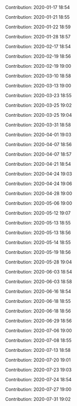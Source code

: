 Contribution: 2020-01-17 18:54

Contribution: 2020-01-21 18:55

Contribution: 2020-01-22 18:59

Contribution: 2020-01-28 18:57

Contribution: 2020-02-17 18:54

Contribution: 2020-02-19 18:56

Contribution: 2020-02-19 19:00

Contribution: 2020-03-10 18:58

Contribution: 2020-03-13 19:00

Contribution: 2020-03-23 18:55

Contribution: 2020-03-25 19:02

Contribution: 2020-03-25 19:04

Contribution: 2020-03-31 18:58

Contribution: 2020-04-01 19:03

Contribution: 2020-04-07 18:56

Contribution: 2020-04-07 18:57

Contribution: 2020-04-21 18:54

Contribution: 2020-04-24 19:03

Contribution: 2020-04-24 19:06

Contribution: 2020-04-28 19:00

Contribution: 2020-05-06 19:00

Contribution: 2020-05-12 19:07

Contribution: 2020-05-13 18:55

Contribution: 2020-05-13 18:56

Contribution: 2020-05-14 18:55

Contribution: 2020-05-19 18:56

Contribution: 2020-05-28 19:04

Contribution: 2020-06-03 18:54

Contribution: 2020-06-03 18:58

Contribution: 2020-06-16 18:54

Contribution: 2020-06-18 18:55

Contribution: 2020-06-18 18:56

Contribution: 2020-06-29 18:56

Contribution: 2020-07-06 19:00

Contribution: 2020-07-08 18:55

Contribution: 2020-07-13 18:58

Contribution: 2020-07-20 19:01

Contribution: 2020-07-23 19:03

Contribution: 2020-07-24 18:54

Contribution: 2020-07-27 19:00

Contribution: 2020-07-31 19:02

